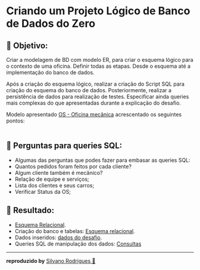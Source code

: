 
#  Criando um Projeto Lógico de Banco de Dados do Zero


## 📑 Objetivo:

Criar a modelagem de BD com modelo ER, para criar o esquema lógico para o contexto de uma oficina. Definir todas as etapas. Desde o esquema até a implementação do banco de dados.

Após a criação do esquema lógico, realizar a criação do Script SQL para criação do esquema do banco de dados. Posteriormente, realizar a persistência de dados para realização de testes. Especificar ainda queries mais complexas do que apresentadas durante a explicação do desafio.

Modelo apresentado [OS - Oficina mecânica](Modelo_Oficina_mecanica_OS.png) acrescentado os seguintes pontos:<br/>
<br/>

## 📑 Perguntas para queries SQL:

* Algumas das perguntas que podes fazer para embasar as queries SQL:
* Quantos pedidos foram feitos por cada cliente?
* Algum cliente também é mecânico?
* Relação de equipe e serviços;
* Lista dos clientes e seus carros;
* Verificar Status da OS;

## 📑 Resultado:

* [Esquema Relacional](Modelo_Oficina_mecanica_OS.png).
* Criação do banco e tabelas: [Esquema relacional](Modelo_relacional_Oficina_mecanica_OS.sql).
* Dados inseridos: [dados do desafio](Pensistencias_de_dados-Crianção_do_modelo_relacional.sql).
* Queries SQL de manipulação dos dados: [Consultas](Queries_de_manipulação-Desafio_Criação_do_banco_do_zero.sql)
<hr/>

**reproduzido by** [Silvano Rodrigues 🖖](https://github.com/Silvanors)

  
